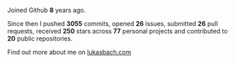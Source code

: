 Joined Github **8** years ago.

Since then I pushed **3055** commits, opened **26** issues, submitted **26** pull requests, received **250** stars across **77** personal projects and contributed to **20** public repositories.

Find out more about me on [lukasbach.com](https://lukasbach.com)
